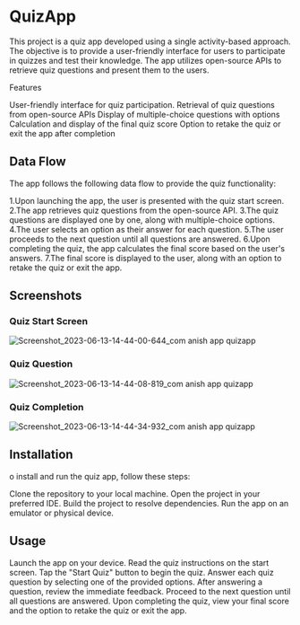 # QuizApp

This project is a quiz app developed using a single activity-based approach. The objective is to provide a user-friendly interface for users to participate in quizzes and test their knowledge. The app utilizes open-source APIs to retrieve quiz questions and present them to the users.

Features

User-friendly interface for quiz participation.
Retrieval of quiz questions from open-source APIs
Display of multiple-choice questions with options
Calculation and display of the final quiz score
Option to retake the quiz or exit the app after completion

## Data Flow

The app follows the following data flow to provide the quiz functionality:

1.Upon launching the app, the user is presented with the quiz start screen.
2.The app retrieves quiz questions from the open-source API.
3.The quiz questions are displayed one by one, along with multiple-choice options.
4.The user selects an option as their answer for each question.
5.The user proceeds to the next question until all questions are answered.
6.Upon completing the quiz, the app calculates the final score based on the user's answers.
7.The final score is displayed to the user, along with an option to retake the quiz or exit the app.

## Screenshots

### Quiz Start Screen
![Screenshot_2023-06-13-14-44-00-644_com anish app quizapp](https://github.com/hard5work/QuizApp/assets/26853798/c9e07dd4-f692-4efc-aa2f-a1967c1aafe4)


### Quiz Question
![Screenshot_2023-06-13-14-44-08-819_com anish app quizapp](https://github.com/hard5work/QuizApp/assets/26853798/beb693ae-290c-45f8-8d15-8e35a20bb165)


### Quiz Completion

![Screenshot_2023-06-13-14-44-34-932_com anish app quizapp](https://github.com/hard5work/QuizApp/assets/26853798/36b9a678-5fff-4faf-b3ee-77dbe551beb8)

## Installation

o install and run the quiz app, follow these steps:

Clone the repository to your local machine.
Open the project in your preferred IDE.
Build the project to resolve dependencies.
Run the app on an emulator or physical device.


## Usage

Launch the app on your device.
Read the quiz instructions on the start screen.
Tap the "Start Quiz" button to begin the quiz.
Answer each quiz question by selecting one of the provided options.
After answering a question, review the immediate feedback.
Proceed to the next question until all questions are answered.
Upon completing the quiz, view your final score and the option to retake the quiz or exit the app.
